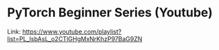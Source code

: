 PyTorch Beginner Series (Youtube)
=================================

Link: https://www.youtube.com/playlist?list=PL_lsbAsL_o2CTlGHgMxNrKhzP97BaG9ZN